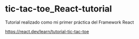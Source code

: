 # tic-tac-toe_React-tutorial

Tutorial realizado como mi primer práctica del Framework React

https://react.dev/learn/tutorial-tic-tac-toe